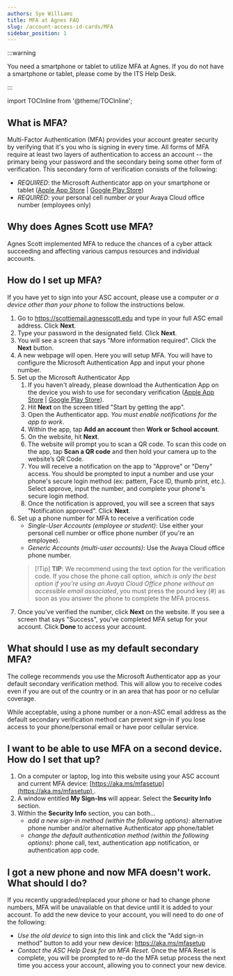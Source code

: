 ```yaml
---
authors: Sye Williams
title: MFA at Agnes FAQ
slug: /account-access-id-cards/MFA
sidebar_position: 1
---
```


:::warning

You need a smartphone or tablet to utilize MFA at Agnes. If you do not have a smartphone or tablet, please come by the ITS Help Desk. 

:::

import TOCInline from '@theme/TOCInline';  

<TOCInline toc={toc} />



## What is MFA?

Multi-Factor Authentication (MFA) provides your account greater security by verifying that it's you who is signing in every time. All forms of MFA require at least two layers of authentication to access an account -- the primary being your password and the secondary being some other form of verification. This secondary form of verification consists of the following: 

- *REQUIRED*: the Microsoft Authenticator app on your smartphone or tablet ([Apple App Store](https://apps.apple.com/us/app/microsoft-authenticator/id983156458) | [Google Play Store](https://play.google.com/store/apps/details?id=com.azure.authenticator&hl=en_US&pli=1)) 
- *REQUIRED*: your personal cell number *or* your Avaya Cloud office number (employees only)

## Why does Agnes Scott use MFA?

Agnes Scott implemented MFA to reduce the chances of a cyber attack succeeding and affecting various campus resources and individual accounts.  

## How do I set up MFA? 

If you have yet to sign into your ASC account, please use a computer *or a device other than your phone* to follow the instructions below. 

1. Go to https://scottiemail.agnesscott.edu and type in your full ASC email address. Click **Next**. 
2. Type your password in the designated field. Click **Next**.
3. You will see a screen that says "More information required". Click the **Next** button. 
4. A new webpage will open. Here you will setup MFA. You will have to configure the Microsoft Authentication App and input your phone number. 
5. Set up the Microsoft Authenticator App
   1. If you haven't already, please download the Authentication App on the device you wish to use for secondary verification ([Apple App Store](https://apps.apple.com/us/app/microsoft-authenticator/id983156458) | [Google Play Store](https://play.google.com/store/apps/details?id=com.azure.authenticator&hl=en_US&pli=1)).
   2. Hit **Next** on the screen titled "Start by getting the app".
   3. Open the Authenticator app. *You must enable notifications for the app to work*. 
   4. Within the app, tap **Add an account** then **Work or School account**.
   5. On the website, hit  **Next**.
   6. The website will prompt you to scan a QR code. To scan this code on the app, tap **Scan a QR code** and then hold your camera up to the website’s QR Code.
   7. You will receive a notification on the app to "Approve" or "Deny" access. You should be prompted to input a number and use your phone's secure login method (ex: pattern, Face ID, thumb print, etc.). Select approve, input the number, and complete your phone's secure login method. 
   8. Once the notification is approved, you will see a screen that says "Notification approved". Click **Next**.
6. Set up a phone number for MFA to receive a verification code
   - *Single-User Accounts (employee or student)*: Use either your personal cell number or office phone number (if you're an employee). 
   - *Generic Accounts (multi-user accounts)*: Use the Avaya Cloud office phone number. 
   > [!Tip] **TIP**: We recommend using the text option for the verification code. If you chose the phone call option, *which is only the best option if you're using an Avaya Cloud Office phone without an accessible email associated*, you must press the pound key (#) as soon as you answer the phone to complete the MFA process. 
7. Once you've verified the number, click **Next** on the website. If you see a screen that says "Success", you've completed MFA setup for your account. Click **Done** to access your account. 


## What should I use as my default secondary MFA? 

The college recommends you use the Microsoft Authenticator app as your default secondary verification method. This will allow you to receive codes even if you are out of the country or in an area that has poor or no cellular coverage.

While acceptable, using a phone number or a non-ASC email address as the default secondary verification method can prevent sign-in if you lose access to your phone/personal email or have poor cellular service.


## I want to be able to use MFA on a second device. How do I set that up?

1. On a computer or laptop, log into this website using your ASC account and current MFA device: [https://aka.ms/mfasetup](https://aka.ms/mfasetup) . 
2. A window entitled **My Sign-Ins** will appear. Select the **Security Info** section. 
3. Within the **Security Info** section, you can both...
   - *add a new sign-in method (within the following options)*: alternative phone number and/or alternative Authenticator app phone/tablet
   - *change the default authentication method (within the following options)*: phone call, text, authentication app notification,  or authentication app code.

## I got a new phone and now MFA doesn't work. What should I do?

If you recently upgraded/replaced your phone or had to change phone numbers, MFA will be unavailable on that device until it is added to your account. To add the new device to your account, you will need to do *one* of the following:

- *Use the old device* to sign into this link and click the "Add sign-in method" button to add your new device: https://aka.ms/mfasetup
- *Contact the ASC Help Desk for an MFA Reset*. Once the MFA Reset is complete, you will be prompted to re-do the MFA setup process the next time you access your account, allowing you to connect your new device. 

